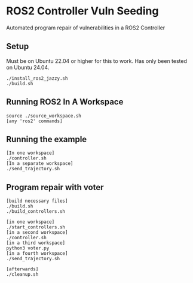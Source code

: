 # ROS2 Controller Vuln Seeding

Automated program repair of vulnerabilities in a ROS2 Controller

## Setup

Must be on Ubuntu 22.04 or higher for this to work. Has only been tested on Ubuntu 24.04.
```
./install_ros2_jazzy.sh
./build.sh
```

## Running ROS2 In A Workspace
```
source ./source_workspace.sh
[any 'ros2' commands]
```

## Running the example

```
[In one workspace]
./controller.sh
[In a separate workspace]
./send_trajectory.sh
```

## Program repair with voter

```
[build necessary files]
./build.sh
./build_controllers.sh

[in one workspace]
./start_controllers.sh
[in a second workspace]
./controller.sh
[in a third workspace]
python3 voter.py
[in a fourth workspace]
./send_trajectory.sh

[afterwards]
./cleanup.sh
```
